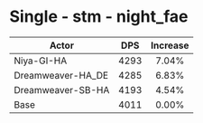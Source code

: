 # Single - stm - night_fae
| Actor | DPS | Increase |
|---|:---:|:---:|
|Niya-GI-HA|4293|7.04%|
|Dreamweaver-HA_DE|4285|6.83%|
|Dreamweaver-SB-HA|4193|4.54%|
|Base|4011|0.00%|
